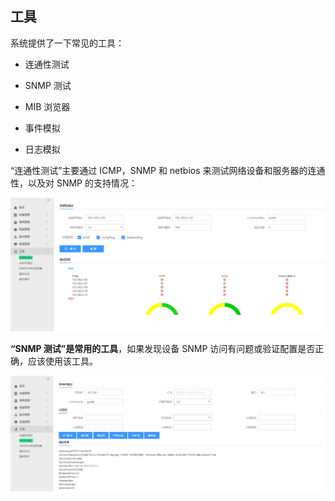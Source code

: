 ## 工具

系统提供了一下常见的工具：

- 连通性测试

- SNMP 测试

- MIB 浏览器

- 事件模拟

- 日志模拟

“连通性测试”主要通过 ICMP，SNMP 和 netbios 来测试网络设备和服务器的连通性，以及对 SNMP 的支持情况：

![图17](../assets/image019.png)

**“SNMP 测试”是常用的工具**，如果发现设备 SNMP 访问有问题或验证配置是否正确，应该使用该工具。

![图18](../assets/image020.png)
